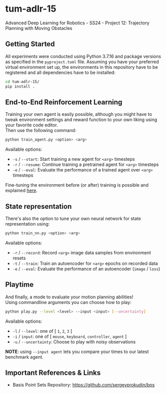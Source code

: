# tum-adlr-15
Advanced Deep Learning for Robotics - SS24 - Project 12: Trajectory Planning with Moving Obstacles

## Getting Started

All experiments were conducted using Python 3.7.16 and package versions as specified in the ```pyproject.toml``` file.
Assuming you have your preferred virtual environment set up, the environments in this repository have to be registered and all dependencies have to be installed:

```bash
cd tum-adlr-15/
pip install .
```

## End-to-End Reinforcement Learning

Training your own agent is easily possible, although you might have to tweak environment settings and reward function to your own liking using your favorite code editor.  
Then use the following command:

```bash
python train_agent.py <option> <arg>
```

Available options:
- ``-s`` / ``--start``: Start training a new agent for ``<arg>`` timesteps
- ``-r`` / ``--resume``: Continue training a pretrained agent for ``<arg>`` timesteps
- ``-e`` / ``--eval``: Evaluate the performance of a trained agent over ``<arg>`` timesteps

Fine-tuning the environment before (or after) training is possible and explained [here](https://github.com/FelixWaiblinger/tum-adlr-15/tree/main/adlr_environments#readme).

## State representation

There's also the option to tune your own neural network for state representation using:

```bash
python train_nn.py <option> <arg>
```

Available options:
- ``-r`` / ``--record``: Record ``<arg>`` image data samples from environment resets
- ``-t`` / ``--train``: Train an autoencoder for ``<arg>`` epochs on recorded data
- ``-e`` / ``--eval``: Evaluate the performance of an autoencoder (``image`` / ``loss``)

## Playtime

And finally, a mode to evaluate your motion planning abilities!  
Using commandline arguments you can choose how to play:

```bash
python play.py --level <level> --input <input> [--uncertainty]
```

Available options:
- ``-l`` / ``--level``: one of [ ```1```, ```2```, ```3``` ]
- ``-i`` / ``input``: one of [ ```mouse```, ```keyboard```, ```controller```, ```agent``` ]
- ``-u`` / ``--uncertainty``: Choose to play with noisy observations

**NOTE**: using ```--input agent``` lets you compare your times to our latest benchmark agent.

## Important References & Links

- Basis Point Sets Repository: https://github.com/sergeyprokudin/bps
